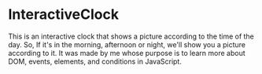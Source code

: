 # InteractiveClock
This is an interactive clock that shows a picture according to the time of the day. So, If it's in the morning, afternoon or night, we'll show you a picture according to it. 
It was made by me whose purpose is to learn more about DOM, events, elements, and conditions in JavaScript.
